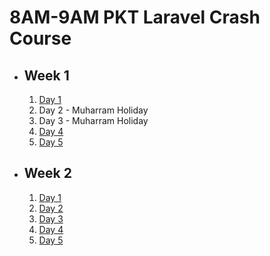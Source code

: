 # 8AM-9AM PKT Laravel Crash Course

- ## Week 1

   1. [Day 1](https://www.facebook.com/iCodeguru/videos/722945929905139)
   2. Day 2 - Muharram Holiday
   3. Day 3 - Muharram Holiday
   4. [Day 4](https://www.facebook.com/iCodeguru/videos/445569331773392)
   5. [Day 5](https://www.facebook.com/iCodeguru/videos/1480358479250346)

- ## Week 2

   1. [Day 1](https://www.facebook.com/iCodeguru/videos/1021250529600062)
   2. [Day 2](https://www.facebook.com/iCodeguru/videos/1017879373296527)
   3. [Day 3](https://www.facebook.com/iCodeguru/videos/453894390820442)
   4. [Day 4](https://www.facebook.com/iCodeguru/videos/2181937862178834)
   5. [Day 5](https://www.facebook.com/iCodeguru/videos/773770721500356)

<!-- - ## Week 

   1. [Day 1]()
   2. [Day 2]()
   3. [Day 3](https://www.facebook.com/iCodeguru/videos/530329666104042)
   4. [Day 4](https://www.facebook.com/iCodeguru/videos/1556426658290365)
   5. [Day 5]() -->

<!-- - ## Week 

   1. [Day 1](https://www.facebook.com/iCodeguru/videos/417261580735882)
   2. [Day 2]()
   3. [Day 3]()
   4. [Day 4]()
   5. [Day 5]() -->

<!-- - ## Week 

   1. [Day 1]()
   2. [Day 2]()
   3. [Day 3]()
   4. [Day 4]()
   5. [Day 5]() -->